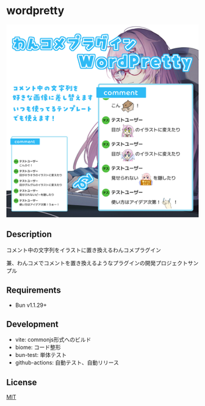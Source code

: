 # wordpretty

![wordpretty](./docs/wordpretty.png)


## Description

コメント中の文字列をイラストに置き換えるわんコメプラグイン

兼、わんコメでコメントを置き換えるようなプラグインの開発プロジェクトサンプル


## Requirements

- Bun v1.1.29+


## Development

- vite: commonjs形式へのビルド
- biome: コード整形
- bun-test: 単体テスト
- github-actions: 自動テスト、自動リリース


## License

[MIT](./LICENSE.md)
